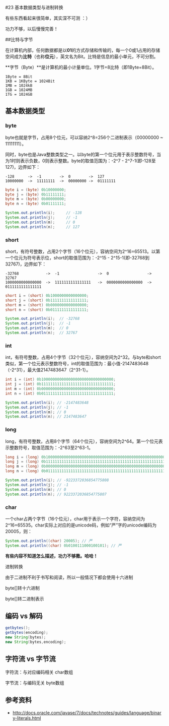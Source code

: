 #23 基本数据类型与进制转换

有些东西看起来很简单，其实深不可测 ：）

功力不够，以后慢慢完善！

##比特与字节

在计算机内部，任何数据都是以**01**的方式存储和传输的，每一个0或1占用的存储空间成为**比特**（也称**位元**），英文名为Bit。比特是信息的最小单元，不可分割。

**字节（Byte）**是计算机的最小计量单位。1字节=8比特（即1Byte=8Bit）。

```
1Byte = 8Bit
1KB = 1KByte = 1024Bit
1MB = 1024kB
1GB = 1024MB
1TG = 1024GB
```

## 基本数据类型

### byte

byte也就是字节，占用8个位元，可以容纳2^8=256个二进制表示（00000000 ~ 11111111）。

同时，byte也是Java整数类型之一。以byte的第一个位元用于表示整数符号，当为1时则表示负数，0则表示整数。byte的取值范围为：-2^7 - 2^7-1(即-128至127)，边界如下：

```
-128      ->  -1        ->  0        ->  127
10000000  ->  11111111  ->  00000000 ->  01111111     
```

```Java
byte i = (byte) 0b10000000;
byte j = (byte) 0b11111111;
byte m = (byte) 0b00000000;
byte n = (byte) 0b01111111;

System.out.println(i);     // -128
System.out.println(j);     // -1
System.out.println(m);     // 0
System.out.println(n);     // 127
```

### short

short，有符号整数，占用2个字节（16个位元），容纳空间为2^16=65513。以第一个位元为符号表示位，short的取值范围为：-2^15 - 2^15-1(即-32768到32767)，边界如下：

```
-32768            ->  -1                 ->  0                 -> 32767
1000000000000000  ->  1111111111111111   ->  0000000000000000  -> 0111111111111111
```

```Java
short i = (short) 0b1000000000000000;
short j = (short) 0b1111111111111111;
short m = (short) 0b0000000000000000;
short n = (short) 0b0111111111111111;

System.out.println(i);  // -32768
System.out.println(j);  // -1
System.out.println(m);  // 0
System.out.println(n);  // 32767
```

### int

int，有符号整数，占用4个字节（32个位元），容纳空间为2^32。与byte和short类似，第一个位元表示整数符号，int的取值范围为：最小值-2147483648（-2^31），最大值2147483647（2^31-1）。

```Java
int i = (int) 0b10000000000000000000000000000000;
int j = (int) 0b11111111111111111111111111111111;
int m = (int) 0b00000000000000000000000000000000;
int n = (int) 0b01111111111111111111111111111111;

System.out.println(i); // -2147483648
System.out.println(j); // -1
System.out.println(m); // 0
System.out.println(n); // 2147483647
```

### long 

long，有符号整数，占用8个字节（64个位元），容纳空间为2^64。第一个位元表示整数符号，取值范围为：-2^63至2^63-1。

```Java
long i = (long) 0b1000000000000000000000000000000000000000000000000000000000000000L;
long j = (long) 0b1111111111111111111111111111111111111111111111111111111111111111L;
long m = (long) 0b0000000000000000000000000000000000000000000000000000000000000000L;
long n = (long) 0b0111111111111111111111111111111111111111111111111111111111111111L;

System.out.println(i); // -9223372036854775808
System.out.println(j); // -1
System.out.println(m); // 0
System.out.println(n); // 9223372036854775807
```

### char

一个char占两个字节（16个位元），char用于表示一个字符，容纳空间为2^16=65535。char实际上对应的是unicode码，例如“严”字的unicode编码为20005，则：

```Java
System.out.println((char) 20005); // 严
System.out.println((char) 0b0100111000100101); // 严
```
**有些内容不知道怎么描述，功力不够撒。哈哈！**

进制转换

由于二进制不利于书写和阅读，所以一般情况下都会使用十六进制

byte[]转十六进制

byte[]转二进制表示

## 编码 vs 解码
```Java
getbytes();
getbytes(encoding);
new String(bytes);
new String(bytes,encoding);
```

## 字符流 vs 字节流 
字符流：与对应编码相关 char数组

字节流：与编码无关  byte数组

## 参考资料
* http://docs.oracle.com/javase/7/docs/technotes/guides/language/binary-literals.html
